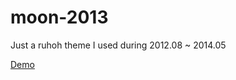 moon-2013
=========

Just a ruhoh theme I used during 2012.08 ~ 2014.05

[Demo](https://douo.github.io/moon-2013/)

